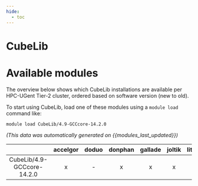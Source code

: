 ```yaml
---
hide:
  - toc
---
```


CubeLib
=======

# Available modules


The overview below shows which CubeLib installations are available per HPC-UGent Tier-2 cluster, ordered based on software version (new to old).

To start using CubeLib, load one of these modules using a `module load` command like:

```shell
module load CubeLib/4.9-GCCcore-14.2.0
```

*(This data was automatically generated on {{modules_last_updated}})*

| |accelgor|doduo|donphan|gallade|joltik|litleo|shinx|
| :---: | :---: | :---: | :---: | :---: | :---: | :---: | :---: |
|CubeLib/4.9-GCCcore-14.2.0|x|-|x|x|x|x|x|
